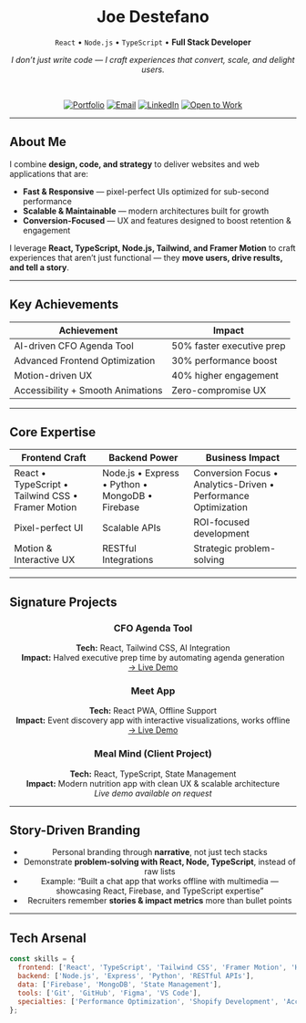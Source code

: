 <div align="center">

# Joe Destefano

`React` • `Node.js` • `TypeScript` • **Full Stack Developer**

<i>I don’t just write code — I craft experiences that convert, scale, and delight users.</i>

<br />

[![Portfolio](https://img.shields.io/badge/Portfolio-000?style=for-the-badge&logo=vercel&logoColor=white)](https://destefanojoewebdev.com)
[![Email](https://img.shields.io/badge/Email-1a73e8?style=for-the-badge&logo=gmail&logoColor=white)](mailto:destefanojoewebdev@gmail.com)
[![LinkedIn](https://img.shields.io/badge/LinkedIn-0a66c2?style=for-the-badge&logo=linkedin&logoColor=white)](https://www.linkedin.com/in/joeadestefano)
[![Open to Work](https://img.shields.io/badge/OPEN_TO_WORK-25D366?style=for-the-badge&logo=Handshake&logoColor=white)](#lets-connect)

</div>

---

## About Me

I combine **design, code, and strategy** to deliver websites and web applications that are:

- **Fast & Responsive** — pixel-perfect UIs optimized for sub-second performance  
- **Scalable & Maintainable** — modern architectures built for growth  
- **Conversion-Focused** — UX and features designed to boost retention & engagement  

I leverage **React, TypeScript, Node.js, Tailwind, and Framer Motion** to craft experiences that aren’t just functional — they **move users, drive results, and tell a story**.

---

## Key Achievements

<div align="center">

| Achievement | Impact |
|------------|-------|
| AI-driven CFO Agenda Tool | 50% faster executive prep |
| Advanced Frontend Optimization | 30% performance boost |
| Motion-driven UX | 40% higher engagement |
| Accessibility + Smooth Animations | Zero-compromise UX |

</div>

---

## Core Expertise

<div align="center">

| Frontend Craft | Backend Power | Business Impact |
|----------------|---------------|----------------|
| React • TypeScript • Tailwind CSS • Framer Motion | Node.js • Express • Python • MongoDB • Firebase | Conversion Focus • Analytics-Driven • Performance Optimization |
| Pixel-perfect UI | Scalable APIs | ROI-focused development |
| Motion & Interactive UX | RESTful Integrations | Strategic problem-solving |

</div>

---

## Signature Projects

<div align="center">

### **CFO Agenda Tool**  
**Tech:** React, Tailwind CSS, AI Integration  
**Impact:** Halved executive prep time by automating agenda generation  
[→ Live Demo](https://offical-cfo-t0uz.onrender.com)  

### **Meet App**  
**Tech:** React PWA, Offline Support  
**Impact:** Event discovery app with interactive visualizations, works offline  
[→ Live Demo](https://jdestefano11.github.io/meet-app/)  

### **Meal Mind (Client Project)**  
**Tech:** React, TypeScript, State Management  
**Impact:** Modern nutrition app with clean UX & scalable architecture  
*Live demo available on request*  

</div>

---

## Story-Driven Branding

<div align="center">

- Personal branding through **narrative**, not just tech stacks  
- Demonstrate **problem-solving with React, Node, TypeScript**, instead of raw lists  
- Example: “Built a chat app that works offline with multimedia — showcasing React, Firebase, and TypeScript expertise”  
- Recruiters remember **stories & impact metrics** more than bullet points  

</div>

---

## Tech Arsenal

```js
const skills = {
  frontend: ['React', 'TypeScript', 'Tailwind CSS', 'Framer Motion', 'HTML5/CSS3'],
  backend: ['Node.js', 'Express', 'Python', 'RESTful APIs'],
  data: ['Firebase', 'MongoDB', 'State Management'],
  tools: ['Git', 'GitHub', 'Figma', 'VS Code'],
  specialties: ['Performance Optimization', 'Shopify Development', 'Accessible UX', 'Motion UX', 'SEO Optimization']
};
